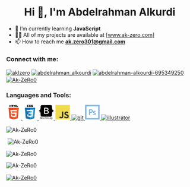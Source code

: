 <h1 align="center">Hi 👋, I'm Abdelrahman Alkurdi</h1>

  - 🌱 I’m currently learning **JavaScript**
  - 👨‍💻 All of my projects are available at
  [www.ak-zero.com]
  - 📫 How to reach me **ak.zero301@gmail.com**

<h3 align="left">Connect with me:</h3>
<p align="left">
  <a href="https://fb.com/aklzero" target="_blank"
    ><img
      align="center"
      src="https://raw.githubusercontent.com/rahuldkjain/github-profile-readme-generator/master/src/images/icons/Social/facebook.svg"
      alt="aklzero"
      height="30"
      width="40"
  /></a>
  <a href="https://instagram.com/abdelrahman_alkourdi" target="_blank"
    ><img
      align="center"
      src="https://raw.githubusercontent.com/rahuldkjain/github-profile-readme-generator/master/src/images/icons/Social/instagram.svg"
      alt="abdelrahman_alkourdi"
      height="30"
      width="40"
  /></a>
  <a
    href="https://linkedin.com/in/abdelrahman-alkourdi-695349250"
    target="_blank"
    ><img
      align="center"
      src="https://raw.githubusercontent.com/rahuldkjain/github-profile-readme-generator/master/src/images/icons/Social/linked-in-alt.svg"
      alt="abdelrahman-alkourdi-695349250"
      height="30"
      width="40"
  /></a>
  <a href="https://codepen.io/Ak-ZeRo0" target="_blank">
    <img align="center" src="https://raw.githubusercontent.com/rahuldkjain/github-profile-readme-generator/master/src/images/icons/Social/codepen.svg" 
    alt="Ak-ZeRo0" 
    height="30" 
    width="40" />
  </a>
  
</p>
<h3 align="left">Languages and Tools:</h3>
<p align="left">
  <a href="https://www.w3.org/html/" target="_blank" rel="noreferrer">
    <img
      src="https://raw.githubusercontent.com/devicons/devicon/master/icons/html5/html5-original-wordmark.svg"
      alt="html5"
      width="40"
      height="40"
    />
  </a>
  <a href="https://www.w3schools.com/css/" target="_blank" rel="noreferrer">
    <img
      src="https://raw.githubusercontent.com/devicons/devicon/master/icons/css3/css3-original-wordmark.svg"
      alt="css3"
      width="40"
      height="40"
    />
  </a>
  <a href="https://getbootstrap.com" target="_blank" rel="noreferrer">
    <img
      src="https://raw.githubusercontent.com/devicons/devicon/master/icons/bootstrap/bootstrap-plain-wordmark.svg"
      alt="bootstrap"
      width="40"
      height="40"
    />
  </a>
  <a href="https://developer.mozilla.org/en-US/docs/Web/JavaScript" target="_blank" rel="noreferrer"> <img src="https://raw.githubusercontent.com/devicons/devicon/master/icons/javascript/javascript-original.svg" alt="javascript" width="40" height="40"/> </a> <a href="https://www.photoshop.com/en" target="_blank" rel="noreferrer">
  <a href="https://git-scm.com/" target="_blank" rel="noreferrer"> <img src="https://www.vectorlogo.zone/logos/git-scm/git-scm-icon.svg" alt="git" width="40" height="40"/>
  <a href="https://www.photoshop.com/en" target="_blank" rel="noreferrer"> <img src="https://raw.githubusercontent.com/devicons/devicon/master/icons/photoshop/photoshop-line.svg" alt="photoshop" width="40" height="40"/> </a>
  <a href="https://www.adobe.com/in/products/illustrator.html" target="_blank" rel="noreferrer"> <img src="https://www.vectorlogo.zone/logos/adobe_illustrator/adobe_illustrator-icon.svg" alt="illustrator" width="40" height="40"/> </a>
</p>

<p>
  <img
    align="center"
    src="https://github-readme-stats.vercel.app/api/top-langs?username=Ak-ZeRo0&show_icons=true&locale=en&layout=compact"
    alt="Ak-ZeRo0"
  />
</p>

<p>
  &nbsp;<img
    align="center"
    src="https://github-readme-stats.vercel.app/api?username=Ak-ZeRo0&show_icons=true&locale=en"
    alt="Ak-ZeRo0"
  />
</p>

<p>
  <img
    align="center"
    src="https://github-readme-streak-stats.herokuapp.com/?user=Ak-ZeRo0&"
    alt="Ak-ZeRo0"
  />
</p>

<p align="left">
  <img
    src="https://komarev.com/ghpvc/?username=Ak-ZeRo0&label=Profile%20views&color=0e75b6&style=flat"
    alt="Ak-ZeRo0"
  />
</p>

<p align="left">
  <a href="https://github.com/ryo-ma/github-profile-trophy"
    ><img
      align="center"
      src="https://github-profile-trophy.vercel.app/?username=Ak-ZeRo0"
      alt="Ak-ZeRo0"
  /></a>
</p>
